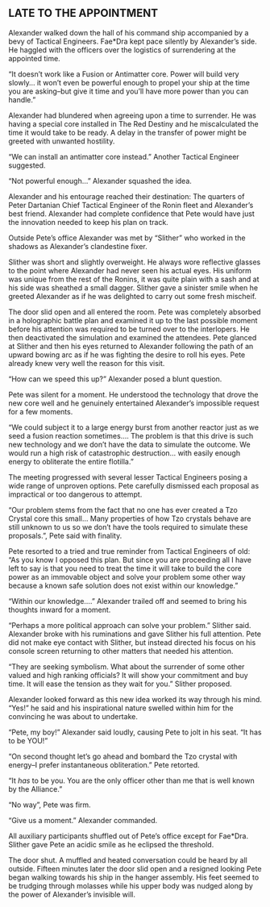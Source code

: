## LATE TO THE APPOINTMENT

Alexander walked down the hall of his command ship accompanied by a bevy of Tactical Engineers.  Fae\*Dra kept pace silently by Alexander’s side.  He haggled with the officers over the logistics of surrendering at the appointed time.

“It doesn’t work like a Fusion or Antimatter core.  Power will build very slowly… it won’t even be powerful enough to propel your ship at the time you are asking–but give it time and you’ll have more power than you can handle.”

Alexander had blundered when agreeing upon a time to surrender.  He was having a special core installed in The Red Destiny and he miscalculated the time it would take to be ready.  A delay in the transfer of power might be greeted with unwanted hostility.

“We can install an antimatter core instead.” Another Tactical Engineer suggested.

“Not powerful enough…” Alexander squashed the idea.

Alexander and his entourage reached their destination: The quarters of Peter Dartanian Chief Tactical Engineer of the Ronin fleet and Alexander’s best friend.   Alexander had complete confidence that Pete would have just the innovation needed to keep his plan on track.

Outside Pete’s office Alexander was met by “Slither” who worked in the shadows as Alexander’s clandestine fixer.

Slither was short and slightly overweight.  He always wore reflective glasses to the point where Alexander had never seen his actual eyes.  His uniform was unique from the rest of the Ronins, it was quite plain with a sash and at his side was sheathed a small dagger.   Slither gave a sinister smile when he greeted Alexander as if he was delighted to carry out some fresh mischeif.

The door slid open and all entered the room. Pete was completely absorbed in a holographic battle plan and examined it up to the last possible moment before his attention was required to be turned over to the interlopers.  He then deactivated the simulation and examined the attendees.  Pete glanced at Slither and then his eyes returned to Alexander following the path of an upward bowing arc as if he was fighting the desire to roll his eyes.  Pete already knew very well the reason for this visit.

“How can we speed this up?”  Alexander posed a blunt question.

Pete was silent for a moment.  He understood the technology that drove the new core well and he genuinely entertained Alexander’s impossible request for a few moments.

“We could subject it to a large energy burst from another reactor just as we seed a fusion reaction sometimes…. The problem is that this drive is such new technology and we don’t have the data to simulate the outcome.  We would run a high risk of catastrophic destruction… with easily enough energy to obliterate the entire flotilla.”

The meeting progressed with several lesser Tactical Engineers posing a wide range of unproven options.  Pete carefully dismissed each proposal as impractical  or too dangerous to attempt.

“Our problem stems from the fact that no one has ever created a Tzo Crystal core this small… Many properties of how Tzo crystals behave are still unknown to us so we don’t have the tools required to simulate these proposals.”, Pete said with finality.

Pete resorted to a tried and true reminder from Tactical Engineers of old: “As you know I opposed this plan.  But since you are proceeding all I have left to say is that you need to treat the time it will take to build the core power as an immovable object and solve your problem some other way because a known safe solution does not exist within our knowledge.”

“Within our knowledge….” Alexander trailed off and seemed to bring his thoughts inward for a moment.

“Perhaps a more political approach can solve your problem.”  Slither said. Alexander broke with his ruminations and gave Slither his full attention.   Pete did not make eye contact with Slither, but instead directed his focus on his console screen returning to other matters that needed his attention.

“They are seeking symbolism.  What about the surrender of some other valued and high ranking officials?  It will show your commitment and buy time.  It will ease the tension as they wait for you.”  Slither proposed.

Alexander looked forward as this new idea worked its way through his mind.  “Yes\!” he said and his inspirational nature swelled within him for the convincing he was about to undertake.

“Pete, my boy\!” Alexander said loudly, causing Pete to jolt in his seat.  “It has to be YOU\!”

“On second thought let’s go ahead and bombard the Tzo crystal with energy–I prefer instantaneous obliteration.” Pete retorted.

“It *has* to be you.  You are the only officer other than me that is well known by the Alliance.”

“No way”, Pete was firm.

“Give us a moment.” Alexander commanded.

All auxiliary participants shuffled out of Pete’s office except for Fae\*Dra.   Slither gave Pete an acidic smile as he eclipsed the threshold.

The door shut.  A muffled and heated conversation could be heard by all outside.  Fifteen minutes later the door slid open and a resigned looking Pete began walking towards his ship in the hanger assembly.  His feet seemed to be trudging through molasses while his upper body was nudged along by the power of Alexander’s invisible will.
